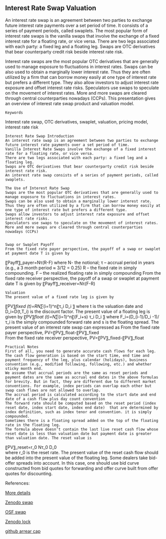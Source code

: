 ## Interest Rate Swap Valuation
   
An interest rate swap is an agreement between two parties to exchange future interest rate payments over a set period of time. It consists of a series of payment periods, called swaplets. The most popular form of interest rate swaps is the vanilla swaps that involve the exchange of a fixed interest rate for a floating rate, or vice versa. There are two legs associated with each party: a fixed leg and a floating leg. Swaps are OTC derivatives that bear counterparty credit risk beside interest rate risk. 

Interest rate swaps are the most popular OTC derivatives that are generally used to manage exposure to fluctuations in interest rates. Swaps can be also used to obtain a marginally lower interest rate. Thus they are often utilized by a firm that can borrow money easily at one type of interest rate but prefers a different type. They also allow investors to adjust interest rate exposure and offset interest rate risks. Speculators use swaps to speculate on the movement of interest rates. More and more swaps are cleared through central counterparties nowadays (CCPs). This presentation gives an overview of interest rate swap product and valuation model. 

	Keywords
Interest rate swap, OTC derivatives, swaplet, valuation, pricing model, interest rate risk

	Interest Rate Swap Introduction
	An interest rate swap is an agreement between two parties to exchange future interest rate payments over a set period of time.
	Vanilla Interest Rate Swaps involve the exchange of a fixed interest rate for a floating rate, or vice versa.
	There are two legs associated with each party: a fixed leg and a floating leg.
	Swaps are OTC derivatives that bear counterparty credit risk beside interest rate risk.
	An interest rate swap consists of a series of payment periods, called swaplets.

	The Use of Interest Rate Swap 
	Swaps are the most popular OTC derivatives that are generally used to manage exposure to fluctuations in interest rates.
	Swaps can be also used to obtain a marginally lower interest rate. Thus they are often utilized by a firm that can borrow money easily at one type of interest rate but prefers a different type.
	Swaps allow investors to adjust interest rate exposure and offset interest rate risks.
	Speculators use swaps to speculate on the movement of interest rates.
	More and more swaps are cleared through central counterparties nowadays (CCPs)


	Swap or Swaplet Payoff
	From the fixed rate payer perspective, the payoff of a swap or swaplet at payment date T is given by
〖Payff〗_payer=Nτ(R-F)
where 
N- the notional;
 τ – accrual period in years (e.g., a 3 month period ≈ 3/12 = 0.25)
R – the fixed rate in simply compounding.
F – the realized floating rate in simply compounding
	From the fixed rate receiver perspective, the payoff of a swap or swaplet at payment date T is given by
〖Payff〗_receiver=Nτ(F-R)

	Valuation
	The present value of a fixed rate leg is given by

〖PV〗_fixed (t)=RN∑_(i=1)^n〖τ_i D_i 〗
where t is the valuation date and D_i=D(t,T_i) is the discount factor.
	The present value of a floating leg is given by
〖PV〗_float (t)=N∑_(i=1)^n〖(F_i+s) τ_i D_i 〗
where F_i=(D_(i-1)/D_i -1)/τ_i is the simply compounded forward rate and s is the floating spread.
	The present value of an interest rate swap can expressed as
	From the fixed rate payer perspective, PV=〖PV〗_float-〖PV〗_fixed		
	From the fixed rate receiver perspective, PV=〖PV〗_fixed-〖PV〗_float

	Practical Notes
	First of all, you need to generate accurate cash flows for each leg. The cash flow generation is based on the start time, end time and payment frequency of the leg, plus calendar (holidays), business convention (e.g., modified following, following, etc.) and whether sticky month end.
	We assume that accrual periods are the same as reset periods and payment dates are the same as accrual end dates in the above formulas for brevity. But in fact, they are different due to different market conventions. For example, index periods can overlap each other but swap cash flows are not allowed to overlap.
	The accrual period is calculated according to the start date and end date of a cash flow plus day count convention 
	The forward rate should be computed based on the reset period (index reset date, index start date, index end date)  that are determined by index definition, such as index tenor and convention. it is simply compounded.
	Sometimes there is a floating spread added on the top of the floating rate in the floating leg.
	The formula above doesn’t contain the last live reset cash flow whose reset date is less than valuation date but payment date is greater than valuation date. The reset value is
〖PV〗_reset=r_0 Nτ_0 D_0  
where r_0 is the reset rate. 
	The present value of the reset cash flow should be added into the present value of the floating leg.
	Some dealers take bid-offer spreads into account. In this case, one should use bid curve constructed from bid quotes for forwarding and offer curve built from offer quotes for discounting.



References:

		
[More details](./IrSwap-36.pdf)
   
[Zenodo swap](https://zenodo.org/record/5771057/files/Zenodo-IrSwap.pdf)
   
[OSF swap](https://osf.io/kx5q2/download)

[Zenodo lock](https://zenodo.org/record/6549162)

[github arrear cap](https://github.com/cfrm17/ArrearCap)

   